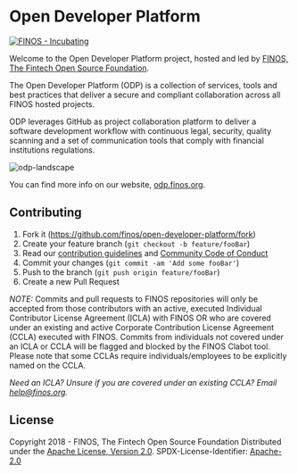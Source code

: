 # Open Developer Platform

[![FINOS - Incubating](https://cdn.jsdelivr.net/gh/finos/contrib-toolbox@master/images/badge-incubating.svg)](https://finosfoundation.atlassian.net/wiki/display/FINOS/Incubating)

Welcome to the Open Developer Platform project, hosted and led by [FINOS, The Fintech Open Source Foundation](https://www.finos.org).

The Open Developer Platform (ODP) is a collection of services, tools and best practices that deliver a secure and compliant collaboration across all FINOS hosted projects.

ODP leverages GitHub as project collaboration platform to deliver a software development workflow with continuous legal, security, quality scanning and a set of communication tools that comply with financial institutions regulations.

![odp-landscape](website/static/img/odp-landscape-2020.png "Illustration of ODP workflow via GitHub: security -> compliance -> quality -> containerized runtime -> meetings -> discussion -> issues and tasks")

You can find more info on our website, [odp.finos.org](https://odp.finos.org).


## Contributing

1. Fork it (<https://github.com/finos/open-developer-platform/fork>)
2. Create your feature branch (`git checkout -b feature/fooBar`)
3. Read our [contribution guidelines](.github/CONTRIBUTING.md) and [Community Code of Conduct](https://www.finos.org/code-of-conduct)
4. Commit your changes (`git commit -am 'Add some fooBar'`)
5. Push to the branch (`git push origin feature/fooBar`)
6. Create a new Pull Request

_NOTE:_ Commits and pull requests to FINOS repositories will only be accepted from those contributors with an active, executed Individual Contributor License Agreement (ICLA) with FINOS OR who are covered under an existing and active Corporate Contribution License Agreement (CCLA) executed with FINOS. Commits from individuals not covered under an ICLA or CCLA will be flagged and blocked by the FINOS Clabot tool. Please note that some CCLAs require individuals/employees to be explicitly named on the CCLA.

*Need an ICLA? Unsure if you are covered under an existing CCLA? Email [help@finos.org](mailto:help@finos.org).*


## License
Copyright 2018 - FINOS, The Fintech Open Source Foundation
Distributed under the [Apache License, Version 2.0](http://www.apache.org/licenses/LICENSE-2.0).
SPDX-License-Identifier: [Apache-2.0](https://spdx.org/licenses/Apache-2.0)
